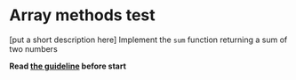 # Array methods test
[put a short description here] Implement the `sum` function returning a sum of two numbers

**Read [the guideline](https://github.com/mate-academy/js_task-guideline/blob/master/README.md) before start**
